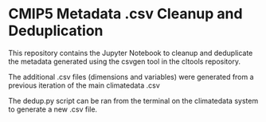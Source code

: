 # CMIP5 Metadata .csv Cleanup and Deduplication

This repository contains the Jupyter Notebook to cleanup and deduplicate the metadata generated using the csvgen tool in the cltools repository.

The additional .csv files (dimensions and variables) were generated from a previous iteration of the main climatedata .csv

The dedup.py script can be ran from the terminal on the climatedata system to generate a new .csv file.
